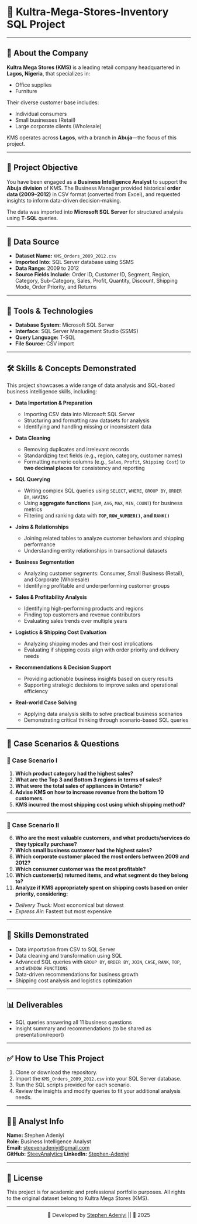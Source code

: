 # 🧠 Kultra-Mega-Stores-Inventory SQL Project


---

## 🏢 About the Company

**Kultra Mega Stores (KMS)** is a leading retail company headquartered in **Lagos, Nigeria**, that specializes in:
- Office supplies
- Furniture

Their diverse customer base includes:
- Individual consumers
- Small businesses (Retail)
- Large corporate clients (Wholesale)

KMS operates across **Lagos**, with a branch in **Abuja**—the focus of this project.

---

## 🎯 Project Objective

You have been engaged as a **Business Intelligence Analyst** to support the **Abuja division** of KMS. The Business Manager provided historical **order data (2009–2012)** in CSV format (converted from Excel), and requested insights to inform data-driven decision-making.

The data was imported into **Microsoft SQL Server** for structured analysis using **T-SQL** queries.

---

## 📂 Data Source

- **Dataset Name:** `KMS_Orders_2009_2012.csv`
- **Imported Into:** SQL Server database using SSMS
- **Data Range:** 2009 to 2012
- **Source Fields Include:** Order ID, Customer ID, Segment, Region, Category, Sub-Category, Sales, Profit, Quantity, Discount, Shipping Mode, Order Priority, and Returns

---

## 🧪 Tools & Technologies

- **Database System:** Microsoft SQL Server
- **Interface:** SQL Server Management Studio (SSMS)
- **Query Language:** T-SQL
- **File Source:** CSV import
  
---

## 🛠️ Skills & Concepts Demonstrated

This project showcases a wide range of data analysis and SQL-based business intelligence skills, including:

- **Data Importation & Preparation**
  - Importing CSV data into Microsoft SQL Server
  - Structuring and formatting raw datasets for analysis
  - Identifying and handling missing or inconsistent data

- **Data Cleaning**
  - Removing duplicates and irrelevant records
  - Standardizing text fields (e.g., region, category, customer names)
  - Formatting numeric columns (e.g., `Sales`, `Profit`, `Shipping Cost`) to **two decimal places** for consistency and reporting

- **SQL Querying**
  - Writing complex SQL queries using `SELECT`, `WHERE`, `GROUP BY`, `ORDER BY`, `HAVING`
  - Using **aggregate functions** (`SUM`, `AVG`, `MAX`, `MIN`, `COUNT`) for business metrics
  - Filtering and ranking data with **`TOP`, `ROW_NUMBER()`, and `RANK()`**

- **Joins & Relationships**
  - Joining related tables to analyze customer behaviors and shipping performance
  - Understanding entity relationships in transactional datasets

- **Business Segmentation**
  - Analyzing customer segments: Consumer, Small Business (Retail), and Corporate (Wholesale)
  - Identifying profitable and underperforming customer groups

- **Sales & Profitability Analysis**
  - Identifying high-performing products and regions
  - Finding top customers and revenue contributors
  - Evaluating sales trends over multiple years

- **Logistics & Shipping Cost Evaluation**
  - Analyzing shipping modes and their cost implications
  - Evaluating if shipping costs align with order priority and delivery needs

- **Recommendations & Decision Support**
  - Providing actionable business insights based on query results
  - Supporting strategic decisions to improve sales and operational efficiency

- **Real-world Case Solving**
  - Applying data analysis skills to solve practical business scenarios
  - Demonstrating critical thinking through scenario-based SQL queries


---

## 🧩 Case Scenarios & Questions

### 📁 Case Scenario I

1. **Which product category had the highest sales?**
2. **What are the Top 3 and Bottom 3 regions in terms of sales?**
3. **What were the total sales of appliances in Ontario?**
4. **Advise KMS on how to increase revenue from the bottom 10 customers.**
5. **KMS incurred the most shipping cost using which shipping method?**

---

### 📁 Case Scenario II

6. **Who are the most valuable customers, and what products/services do they typically purchase?**
7. **Which small business customer had the highest sales?**
8. **Which corporate customer placed the most orders between 2009 and 2012?**
9. **Which consumer customer was the most profitable?**
10. **Which customer(s) returned items, and what segment do they belong to?**
11. **Analyze if KMS appropriately spent on shipping costs based on order priority, considering:**
   - *Delivery Truck:* Most economical but slowest
   - *Express Air:* Fastest but most expensive

---

## 🧠 Skills Demonstrated

- Data importation from CSV to SQL Server
- Data cleaning and transformation using SQL
- Advanced SQL queries with `GROUP BY`, `ORDER BY`, `JOIN`, `CASE`, `RANK`, `TOP`, and `WINDOW FUNCTIONS`
- Data-driven recommendations for business growth
- Shipping cost analysis and logistics optimization

---

## 📊 Deliverables

- SQL queries answering all 11 business questions
- Insight summary and recommendations (to be shared as presentation/report)

---

## ✅ How to Use This Project

1. Clone or download the repository.
2. Import the `KMS_Orders_2009_2012.csv` into your SQL Server database.
3. Run the SQL scripts provided for each scenario.
4. Review the insights and modify queries to fit your additional analysis needs.

---

## 👨‍💼 Analyst Info

**Name:** Stephen Adeniyi  
**Role:** Business Intelligence Analyst  
**Email:** steevenadeniyi@gmail.com  
**GitHub:** [SteevAnalytics](https://github.com/SteevAnalytics)
**LinkedIn:** [Stephen-Adeniyi](https://www.linkedin.com/in/stephen-adeniyi-194b2a353/)


---

## 📌 License

This project is for academic and professional portfolio purposes. All rights to the original dataset belong to Kultra Mega Stores (KMS).

---

<div align="center">

💼 Developed by [Stephen Adeniyi](https://github.com/SteevAnalytics/) || 📅 2025
